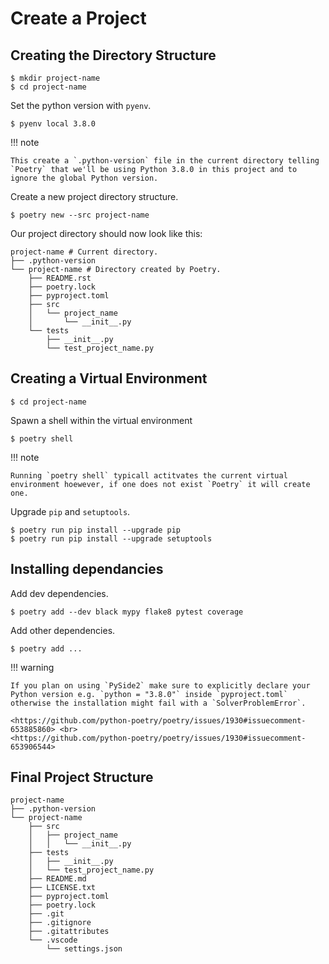 # Create a Project

## Creating the Directory Structure

``` console
$ mkdir project-name
$ cd project-name
```

Set the python version with `pyenv`.

``` console
$ pyenv local 3.8.0
```

!!! note

    This create a `.python-version` file in the current directory telling `Poetry` that we'll be using Python 3.8.0 in this project and to ignore the global Python version.

Create a new project directory structure.

``` console
$ poetry new --src project-name
```

Our project directory should now look like this:

``` plaintext hl_lines="1 3"
project-name # Current directory.
├── .python-version
└── project-name # Directory created by Poetry.
    ├── README.rst
    ├── poetry.lock
    ├── pyproject.toml
    ├── src
    │   └── project_name
    │       └── __init__.py
    └── tests
        ├── __init__.py
        └── test_project_name.py
```

## Creating a Virtual Environment

``` console
$ cd project-name
```

Spawn a shell within the virtual environment

``` console
$ poetry shell
```

!!! note

    Running `poetry shell` typicall actitvates the current virtual environment hoewever, if one does not exist `Poetry` it will create one.

Upgrade `pip` and `setuptools`.

``` console
$ poetry run pip install --upgrade pip
$ poetry run pip install --upgrade setuptools
```

## Installing dependancies

Add dev dependencies.

``` console
$ poetry add --dev black mypy flake8 pytest coverage
```

Add other dependencies.

``` console
$ poetry add ...
```

!!! warning

    If you plan on using `PySide2` make sure to explicitly declare your Python version e.g. `python = "3.8.0"` inside `pyproject.toml` otherwise the installation might fail with a `SolverProblemError`.

    <https://github.com/python-poetry/poetry/issues/1930#issuecomment-653885860> <br>
    <https://github.com/python-poetry/poetry/issues/1930#issuecomment-653906544>

## Final Project Structure

``` plaintext
project-name
├── .python-version
└── project-name
    ├── src
    │   ├── project_name
    │   │   └── __init__.py
    ├── tests
    │   ├── __init__.py
    │   └── test_project_name.py
    ├── README.md
    ├── LICENSE.txt
    ├── pyproject.toml
    ├── poetry.lock
    ├── .git
    ├── .gitignore
    ├── .gitattributes
    └── .vscode
        └── settings.json
```
